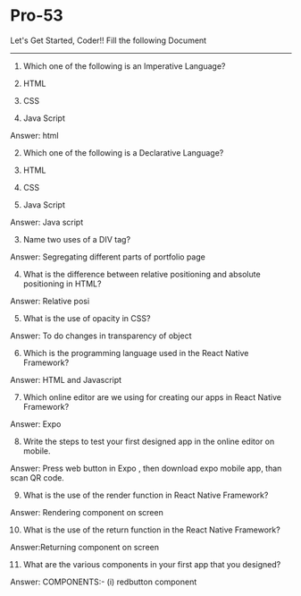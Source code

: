 # Pro-53
Let's Get Started, Coder!!
Fill the following Document
__________________________________________________________________________

1. Which one of the following is an Imperative Language?

1.	HTML
2.	CSS
3.	Java Script

Answer: 	html


2. Which one of the following is a Declarative Language?

1.	HTML
2.	CSS
3.	Java Script

Answer: Java script


3. Name two uses of a DIV tag?

Answer:  Segregating different parts  of portfolio page








4. What is the difference between relative positioning and absolute positioning in HTML?

Answer: Relative posi




5. What is the use of opacity in CSS?

Answer:  To do changes in transparency of object





6. Which is the programming language used in the React Native Framework?

Answer:  HTML and Javascript



7. Which online editor are we using for creating our apps in React Native Framework?

Answer:  Expo





8. Write the steps to test your first designed app in the online editor on mobile.

Answer: Press web button in Expo , then download expo mobile app, than scan QR code.







9. What is the use of the render function in React Native Framework?

Answer: Rendering component on screen






10. What is the use of the return function in the React Native Framework?

Answer:Returning component on screen






11. What are the various components in your first app that you designed?

Answer:  COMPONENTS:- (i) redbutton component



